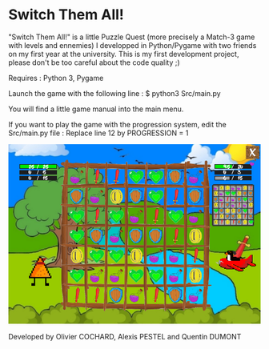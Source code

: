 # Switch Them All!

"Switch Them All!" is a little Puzzle Quest (more precisely a Match-3 game with levels and ennemies) I developped in Python/Pygame with two friends on my first year at the university. This is my first development project, please don't be too careful about the code quality ;)

Requires : Python 3, Pygame

Launch the game with the following line :
$ python3 Src/main.py

You will find a little game manual into the main menu.

If you want to play the game with the progression system, edit the Src/main.py file :
Replace line 12 by 
PROGRESSION = 1

![Alt text](Images/demo.png?raw=true "Preview")

Developed by Olivier COCHARD, Alexis PESTEL and Quentin DUMONT
